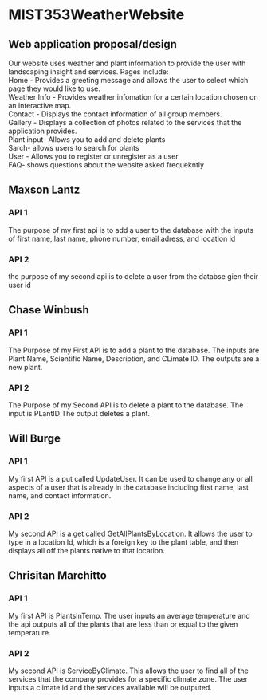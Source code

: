 # MIST353WeatherWebsite

## Web application proposal/design 
Our website uses weather and plant information to provide the user with landscaping insight and services.
Pages include:\
Home - Provides a greeting message and allows the user to select which page they would like to use.\
Weather Info - Provides weather infomation for a certain location chosen on an interactive map.\
Contact - Displays the contact information of all group members.\
Gallery - Displays a collection of photos related to the services that the application provides.\
Plant input- Allows you to add and delete plants\
Sarch- allows users to search for plants\
User - Allows you to register or unregister as a user\
FAQ- shows questions about the website asked frequekntly

## Maxson Lantz
### API 1
The purpose of my first api is to add a user to the database with the inputs of first name, last name, phone number, email adress, and location id

### API 2
 the purpose of my second api is to delete a user from the databse gien their user id

## Chase Winbush
### API 1
The Purpose of my First API is to add a plant to the database.
The inputs are Plant Name, Scientific Name, Description, and CLimate ID.
The outputs are a new plant.
### API 2
The Purpose of my Second API is to delete a plant to the database.
The input is PLantID
The output deletes a plant.

## Will Burge
### API 1
My first API is a put called UpdateUser. It can be used to change any or all aspects of a user that is already in the database including first name, last name, and contact information.

### API 2
My second API is a get called GetAllPlantsByLocation. It allows the user to type in a location Id, which is a foreign key to the plant table, and then displays all off the plants native to that location.

## Chrisitan Marchitto
### API 1
My first API is PlantsInTemp. The user inputs an average temperature and the api outputs all of the plants that are less than or equal to the given temperature.
### API 2
My second API is ServiceByClimate. This allows the user to find all of the services that the company provides for a specific climate zone. The user inputs a climate id and the services available will be outputed.

